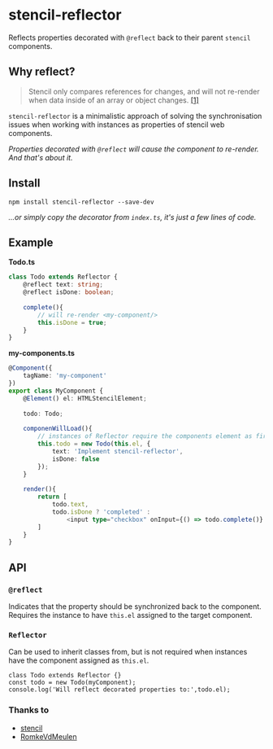 # stencil-reflector
Reflects properties decorated with `@reflect` back to their parent `stencil` components.

## Why reflect?
> Stencil only compares references for changes, and will not re-render when data inside of an array or object changes. [ [1]](https://stenciljs.com/docs/reactive-data)

`stencil-reflector` is a minimalistic approach of solving the synchronisation issues when working with instances as properties of stencil web components.

*Properties decorated with `@reflect` will cause the component to re-render. And that's about it.*

## Install
    npm install stencil-reflector --save-dev
    
*...or simply copy the decorator from `index.ts`, it's just a few lines of code.*

## Example
**Todo.ts**
```ts
class Todo extends Reflector {
    @reflect text: string;
    @reflect isDone: boolean;
    
    complete(){
        // will re-render <my-component/>
        this.isDone = true;
    }
}
```

**my-components.ts**
```ts
@Component({
    tagName: 'my-component'
})
export class MyComponent {
    @Element() el: HTMLStencilElement;
    
    todo: Todo;
    
    componenWillLoad(){
        // instances of Reflector require the components element as first parameter
        this.todo = new Todo(this.el, {
            text: 'Implement stencil-reflector',
            isDone: false
        });
    }
    
    render(){
        return [
            todo.text,
            todo.isDone ? 'completed' :
                <input type="checkbox" onInput={() => todo.complete()} />
        ]
    }
}
```

## API


### `@reflect`
Indicates that the property should be synchronized back to the component. Requires the instance to have `this.el` assigned to the target component.

### `Reflector`
Can be used to inherit classes from, but is not required when instances have the component assigned as `this.el`.

```
class Todo extends Reflector {}
const todo = new Todo(myComponent);
console.log('Will reflect decorated properties to:',todo.el);
```



### Thanks to
- [stencil](https://github.com/ionic-team/stencil)
- [RomkeVdMeulen](https://gist.github.com/RomkeVdMeulen/e45ee89ce848e7fda140635a4d29892b)